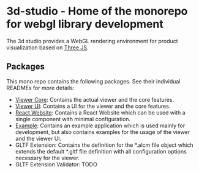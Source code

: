 # 3d-studio - Home of the monorepo for webgl library development

The 3d studio provides a WebGL rendering environment for product visualization
based on [Three JS](https://threejs.org).

## Packages

This mono repo contains the following packages. See their individual READMEs 
for more details:
* [Viewer Core](libs/viewer-core/README.md): 
  Contains the actual viewer and the core features.
* [Viewer UI](libs/viewer-ui/README.md): 
  Contains a UI for the viewer and the core features.
* [React Website](apps/3d-studio/README.md): 
  Contains a React Website which can be used with a single component with
  minimal configuration.
* [Example](apps/3d-studio-example/README.md): 
  Contains an example application which is used mainly for development, but
  also contains examples for the usage of the viewer and the viewer UI.
* GLTF Extension: Contains the definition for the *.alcm file object which
  extends the default *.gltf file definition with all configuration options
  necessary for the viewer.
* GLTF Extension Validator: TODO
